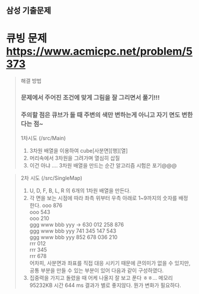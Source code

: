 ## 삼성 기출문제

# 큐빙 문제 https://www.acmicpc.net/problem/5373

> 해결 방법
> ### 문제에서 주어진 조건에 맞게 그림을 잘 그리면서 풀기!!!
> ### 주의할 점은 큐브가 돌 때 주변의 색만 변하는게 아니고 자기 면도 변한다는 점~
> 
> 1차시도 (/src/Main)
> 1. 3차원 배열을 이용하여 cube[사분면][행][열]
> 2. 머리속에서 3차원을 그려가며 열심히 삽질
> 3. 이건 아냐 .... 3차원 배열을 만드는 순간 알고리즘 시험은 포기@@@

> 2차 시도 (/src/SingleMap)
> 1. U, D, F, B, L, R 의 6개의 1차원 배열을 만든다.
> 2. 각 면을 보는 시점에 따라 좌측 위부터 우측 아래로 1~9까지의 숫자를 배정한다.
>     ooo                     876  
>     ooo                     543  
>     ooo                     210  
> ggg www bbb yyy      -> 630 012 258 876  
> ggg www bbb yyy         741 345 147 543  
> ggg www bbb yyy         852 678 036 210  
>     rrr                     012  
>     rrr                     345  
>     rrr                     678  
> 어차피, 사분면과 좌표를 직접 대응 시키기 때문에 큰의미가 없을 수 있지만,
> 공통 부분을 만들 수 있는 부분이 있어 다음과 같이 구성하였다.
> 3. 집중력을 가지고 돌렸을 때 어케 나올지 잘 보고 푼다 ㅎㅎ...
> 메모리 95232KB 시간 644 ms
> 결과가 별로 좋지않다. 뭔가 변화가 필요하다.
